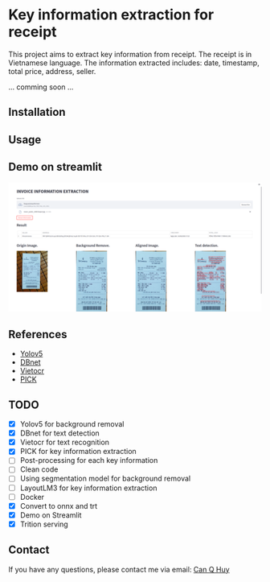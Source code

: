 # Key information extraction for receipt
This project aims to extract key information from receipt. The receipt is in Vietnamese language. The information extracted includes: date, timestamp, total price, address, seller.

... comming soon ...
## Installation
## Usage
## Demo on streamlit
![image](image/demo.png)
## References
- [Yolov5]()
- [DBnet]()
- [Vietocr]()
- [PICK]()
## TODO
- [x] Yolov5 for background removal
- [x] DBnet for text detection
- [x] Vietocr for text recognition 
- [X] PICK for key information extraction
- [ ] Post-processing for each key information
- [ ] Clean code
- [ ] Using segmentation model for background removal
- [ ] LayoutLM3 for key information extraction
- [ ] Docker 
- [x] Convert to onnx and trt
- [x] Demo on Streamlit
- [x] Trition serving
## Contact
If you have any questions, please contact me via email: [Can Q Huy](mailto:huysk82000@gmail.com)